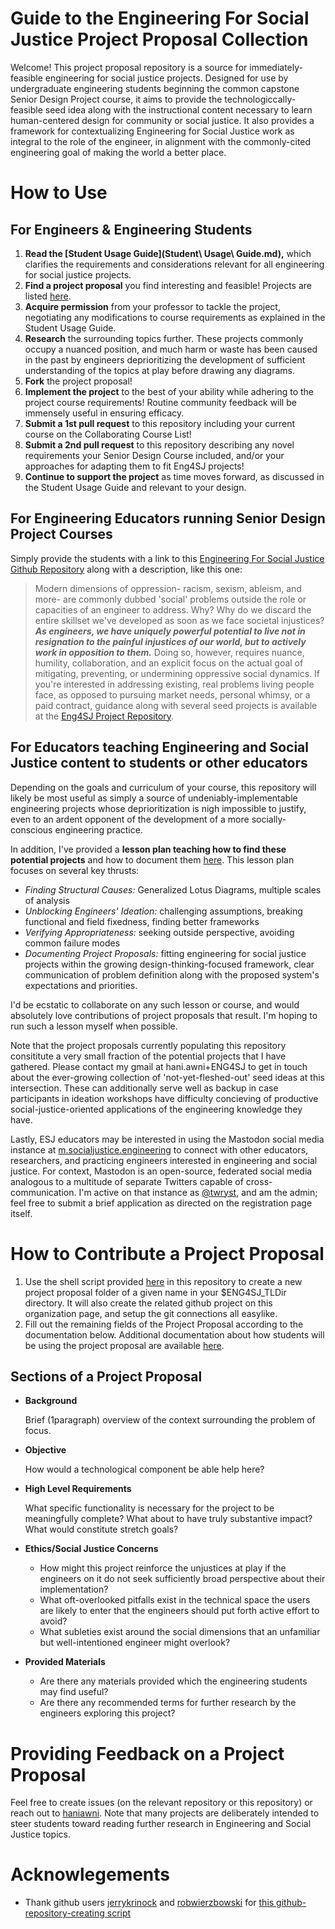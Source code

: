# Guide to the Engineering For Social Justice Project Proposal Collection

Welcome!
This project proposal repository is a source for immediately-feasible engineering for social justice projects. Designed for use by undergraduate engineering students beginning the common capstone Senior Design Project course, it aims to provide the technologiccally-feasible seed idea along with the instructional content necessary to learn human-centered design for community or social justice. It also provides a framework for contextualizing Engineering for Social Justice work as integral to the role of the engineer, in alignment with the commonly-cited engineering goal of making the world a better place.

# How to Use
## For Engineers & Engineering Students

1. **Read the [Student Usage Guide](Student\ Usage\ Guide.md),** which clarifies the requirements and considerations relevant for all engineering for social justice projects.
1. **Find a project proposal** you find interesting and feasible! Projects are listed [here](https://github.com/Eng4SJ).
1. **Acquire permission** from your professor to tackle the project, negotiating any modifications to course requirements as explained in the Student Usage Guide.
1. **Research** the surrounding topics further. These projects commonly occupy a nuanced position, and much harm or waste has been caused in the past by engineers deprioritizing the development of sufficient understanding of the topics at play before drawing any diagrams.
1. **Fork** the project proposal!
1. **Implement the project** to the best of your ability while adhering to the project course requirements! Routine community feedback will be immensely useful in ensuring efficacy.
1. **Submit a 1st pull request** to this repository including your current course on the Collaborating Course List!
1. **Submit a 2nd pull request** to this repository describing any novel requirements your Senior Design Course included, and/or your approaches for adapting them to fit Eng4SJ projects!
1. **Continue to support the project** as time moves forward, as discussed in the Student Usage Guide and relevant to your design.

## For Engineering Educators running Senior Design Project Courses

Simply provide the students with a link to this [Engineering For Social Justice Github Repository](https://github.com/Eng4SJ/Project-Proposal-Guide) along with a description, like this one:

> Modern dimensions of oppression- racism, sexism, ableism, and more- are commonly dubbed 'social' problems outside the role or capacities of an engineer to address. Why? Why do we discard the entire skillset we've developed as soon as we face societal injustices? **_As engineers, we have uniquely powerful potential to live not in resignation to the painful injustices of our world, but to actively work in opposition to them._** Doing so, however, requires nuance, humility, collaboration, and an explicit focus on the actual goal of mitigating, preventing, or undermining oppressive social dynamics. If you're interested in addressing existing, real problems living people face, as opposed to pursuing market needs, personal whimsy, or a paid contract, guidance along with several seed projects is available at the [Eng4SJ Project Repository](https://github.com/Eng4SJ/Project-Proposal-Guide).

## For Educators teaching Engineering and Social Justice content to students or other educators

Depending on the goals and curriculum of your course, this repository will likely be most useful as simply a source of undeniably-implementable engineering projects whose deprioritization is nigh impossible to justify, even to an ardent opponent of the development of a more socially-conscious engineering practice. 

In addition, I've provided a **lesson plan teaching how to find these potential projects** and how to document them [here](). This lesson plan focuses on several key thrusts:
- *Finding Structural Causes:* Generalized Lotus Diagrams, multiple scales of analysis
- *Unblocking Engineers' Ideation:* challenging assumptions, breaking functional and field fixedness, finding better frameworks
- *Verifying Appropriateness:* seeking outside perspective, avoiding common failure modes
- *Documenting Project Proposals:* fitting engineering for social justice projects within the growing design-thinking-focused framework, clear communication of problem definition along with the proposed system's expectations and priorities.

I'd be ecstatic to collaborate on any such lesson or course, and would absolutely love contributions of project proposals that result. I'm hoping to run such a lesson myself when possible. 

Note that the project proposals currently populating this repository consititute a very small fraction of the potential projects that I have gathered. Please contact my gmail at hani.awni+ENG4SJ to get in touch about the ever-growing collection of 'not-yet-fleshed-out' seed ideas at this intersection. These can additionally serve well as backup in case participants in ideation workshops have difficulty concieving of productive social-justice-oriented applications of the engineering knowledge they have.

Lastly, ESJ educators may be interested in using the Mastodon social media instance at [m.socialjustice.engineering](https://m.socialjustice.engineering) to connect with other educators, researchers, and practicing engineers interested in engineering and social justice. For context, Mastodon is an open-source, federated social media analogous to a multitude of separate Twitters capable of cross-communication. I'm active on that instance as [@twryst](https://m.socialjustice.engineering/@twryst), and am the admin; feel free to submit a brief application as directed on the registration page itself.

# How to Contribute a Project Proposal

1. Use the shell script provided [here](gitcreate.sh) in this repository to create a new project proposal folder of a given name in your $ENG4SJ_TLDir directory. It will also create the related github project on this organization page, and setup the git connections all easylike.
1. Fill out the remaining fields of the Project Proposal according to the documentation below. Additional documentation about how students will be using the project proposal are available [here](proposal_considerations.md).


## Sections of a Project Proposal
- **Background**

	Brief (1paragraph) overview of the context surrounding the problem of focus.
- **Objective**

    How would a technological component be able help here?
- **High Level Requirements**

	What specific functionality is necessary for the project to be meaningfully complete? What about to have truly substantive impact? What would constitute stretch goals?
- **Ethics/Social Justice Concerns**

  + How might this project reinforce the unjustices at play if the engineers on it do not seek sufficiently broad perspective about their implementation?
  + What oft-overlooked pitfalls exist in the technical space the users are likely to enter that the engineers should put forth active effort to avoid?
  + What subleties exist around the social dimensions that an unfamiliar but well-intentioned engineer might overlook?

- **Provided Materials**

  + Are there any materials provided which the engineering students may find useful?
  + Are there any recommended terms for further research by the engineers exploring this project?


# Providing Feedback on a Project Proposal

Feel free to create issues (on the relevant repository or this repository) or reach out to [haniawni](https://github.com/haniawni). Note that many projects are deliberately intended to steer students toward reading further research in Engineering and Social Justice topics.

# Acknowlegements
- Thank github users [jerrykrinock](https://gist.github.com/jerrykrinock) and [robwierzbowski](https://gist.github.com/robwierzbowski) for [this github-repository-creating script](https://gist.github.com/jerrykrinock/6618003 "gitcreate.sh")
